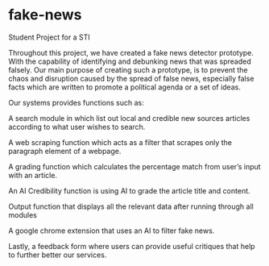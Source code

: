 # fake-news

Student Project for a STI

Throughout this project, we have created a fake news detector prototype. With the capability of identifying and debunking news that was spreaded falsely. Our main purpose of creating such a prototype, is to prevent the chaos and disruption caused by the spread of false news, especially false facts which are written to promote a political agenda or a set of ideas.

Our systems provides functions such as:

A search module in which list out local and credible new sources articles according to what user wishes to search.

A web scraping function which acts as a filter that scrapes only the paragraph element of a webpage. 

A grading function which calculates the percentage match from user’s input with an article.

An AI Credibility function is using AI to grade the article title and content.

Output function that displays all the relevant data after running through all modules

A google chrome extension that uses an AI to filter fake news.

Lastly, a feedback form where users can provide useful critiques that help to further better our services.
